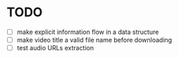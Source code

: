 
# TODO
- [ ] make explicit information flow in a data structure
- [ ] make video title a valid file name before downloading
- [ ] test audio URLs extraction
